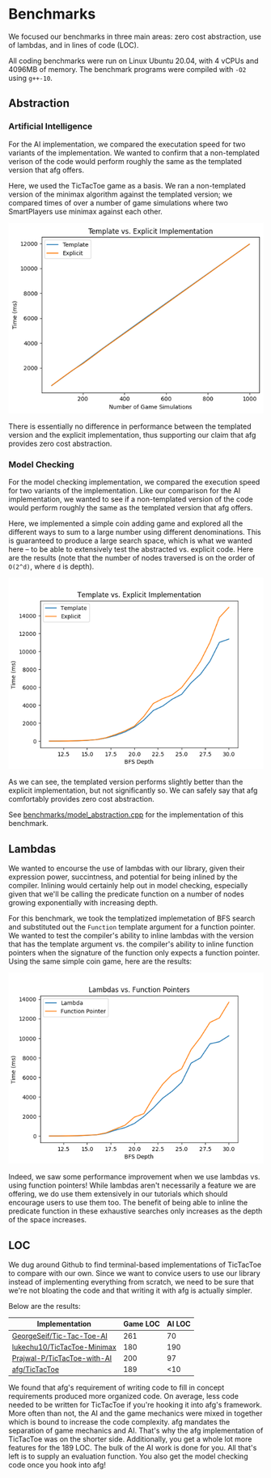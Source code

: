 Benchmarks
==========
We focused our benchmarks in three main areas: zero cost abstraction, use of
lambdas, and in lines of code (LOC).

All coding benchmarks were run on Linux Ubuntu 20.04, with 4 vCPUs and 4096MB of
memory. The benchmark programs were compiled with `-O2` using `g++-10`.

Abstraction
-----------

### Artificial Intelligence
For the AI implementation, we compared the executation speed for two variants of
the implementation. We wanted to confirm that a non-templated verison of the
code would perform roughly the same as the templated version that afg offers.

Here, we used the TicTacToe game as a basis. We ran a non-templated version of
the minimax algorithm against the templated version; we compared times of over a
number of game simulations where two SmartPlayers use minimax against each
other.

![ai_abstraction](./ai_abstraction.png)

There is essentially no difference in performance between the templated version
and the explicit implementation, thus supporting our claim that afg provides
zero cost abstraction.

### Model Checking
For the model checking implementation, we compared the execution speed for two
variants of the implementation. Like our comparison for the AI implementation,
we wanted to see if a non-templated version of the code would perform roughly
the same as the templated version that afg offers.

Here, we implemented a simple coin adding game and explored all the different
ways to sum to a large number using different denominations. This is guaranteed
to produce a large search space, which is what we wanted here – to be able to
extensively test the abstracted vs. explicit code. Here are the results (note
that the number of nodes traversed is on the order of `O(2^d)`, where `d` is
depth).

![abstraction](./abstraction.png)

As we can see, the templated version performs slightly better than the explicit
implementation, but not significantly so. We can safely say that afg comfortably
provides zero cost abstraction.

See [benchmarks/model_abstraction.cpp](../benchmarks/model_abstraction.cpp) for
the implementation of this benchmark.

Lambdas
-------
We wanted to encourse the use of lambdas with our library, given their
expression power, succintness, and potential for being inlined by the compiler.
Inlining would certainly help out in model checking, especially given that we'll
be calling the predicate function on a number of nodes growing exponentially
with increasing depth.

For this benchmark, we took the templatized implemetation of BFS search and
substituted out the `Function` template argument for a function pointer. We
wanted to test the compiler's ability to inline lambdas with the version that
has the template argument vs. the compiler's ability to inline function pointers
when the signature of the function only expects a function pointer. Using the
same simple coin game, here are the results:

![inline](./inline.png)

Indeed, we saw some performance improvement when we use lambdas vs. using
function pointers! While lambdas aren't necessarily a feature we are offering,
we do use them extensively in our tutorials which should encourage users to use
them too. The benefit of being able to inline the predicate function in these
exhaustive searches only increases as the depth of the space increases.

LOC
---

We dug around Github to find terminal-based implementations of TicTacToe to compare with our own.
Since we want to convice users to use our library instead of implementing everything from scratch,
we need to be sure that we're not bloating the code and that writing it with afg is actually simpler.

Below are the results:

| Implementation                | Game LOC | AI LOC |
|-------------------------------|----------|--------|
| [GeorgeSeif/Tic-Tac-Toe-AI]   |  261     |  70    |
| [lukechu10/TicTacToe-Minimax] |  180     | 190    |
| [Prajwal-P/TicTacToe-with-AI] |  200     |  97    |
| [afg/TicTacToe]               |  189     |  \<10  |

We found that afg's requirement of writing code to fill in concept requirements produced more organized code. On average,
less code needed to be written for TicTacToe if you're hooking it into afg's framework. More often than not, the AI and the game mechanics were mixed in together which is bound to increase the code complexity. afg mandates the separation of game mechanics and AI. That's why the afg implementation of TicTacToe was on the shorter side. Additionally, you get a whole lot more features for the 189 LOC. The bulk of the AI work is done for you. All that's left is to supply an evaluation function. You also get the model checking code once you hook into afg!

[GeorgeSeif/Tic-Tac-Toe-AI]: https://github.com/GeorgeSeif/Tic-Tac-Toe-AI
[lukechu10/TicTacToe-Minimax]: https://github.com/lukechu10/TicTacToe-Minimax
[Prajwal-P/TicTacToe-with-AI]: https://github.com/Prajwal-P/TicTacToe-with-AI
[afg/TicTacToe]: https://github.com/rossjillian/afg